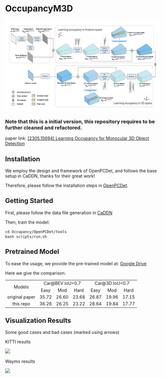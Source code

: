 # OccupancyM3D

<p align="center"> <img src='img/arch.png' align="center" height="300px"> </p>

### Note that this is a initial version, this repository requires to be further cleaned and refactored.

paper link: [[2305.15694] Learning Occupancy for Monocular 3D Object Detection](https://arxiv.org/abs/2305.15694)

## Installation

We employ the design and framework of  OpenPCDet, and follows the base setup in CaDDN, thanks for their great work! 

Therefore, please follow the installation steps in [OpenPCDet](./OpenPCDet/README.md).

## Getting Started

First, please follow the data file generation in [CaDDN](https://github.com/TRAILab/CaDDN/blob/master/docs/GETTING_STARTED.md)

Then, train the model:

```shell
cd Occupancy/OpenPCDet/tools
bash scripts/run.sh
```

## Pretrained Model

To ease the usage, we provide the pre-trained model at: [Google Drive](https://drive.google.com/file/d/1PBrpNVypZMNY3l2fPOs4LoVwQwep0u45/view?usp=sharing)

Here we give the comparison.

<table align="center">
    <tr>
        <td rowspan="2",div align="center">Models</td>
        <td colspan="3",div align="center">Car@BEV IoU=0.7</td>    
        <td colspan="3",div align="center">Car@3D IoU=0.7</td>  
    </tr>
    <tr>
        <td div align="center">Easy</td> 
        <td div align="center">Mod</td> 
        <td div align="center">Hard</td> 
        <td div align="center">Easy</td> 
        <td div align="center">Mod</td> 
        <td div align="center">Hard</td>  
    </tr>
    <tr>
        <td div align="center">original paper</td>
        <td div align="center">35.72</td> 
        <td div align="center">26.60</td> 
        <td div align="center">23.68</td> 
        <td div align="center">26.87</td> 
        <td div align="center">19.96</td> 
        <td div align="center">17.15</td> 
    </tr>    
    <tr>
        <td div align="center">this repo</td>
        <td div align="center">36.26</td> 
        <td div align="center">26.25</td> 
        <td div align="center">23.22</td> 
        <td div align="center">28.64</td> 
        <td div align="center">19.84</td> 
        <td div align="center">17.77</td> 
    </tr>
</table>

## Visualization Results

Some good cases and bad cases (marked using arrows)

KITTI results

![](img/q1.png)

Waymo results

![](img/q2.png)
